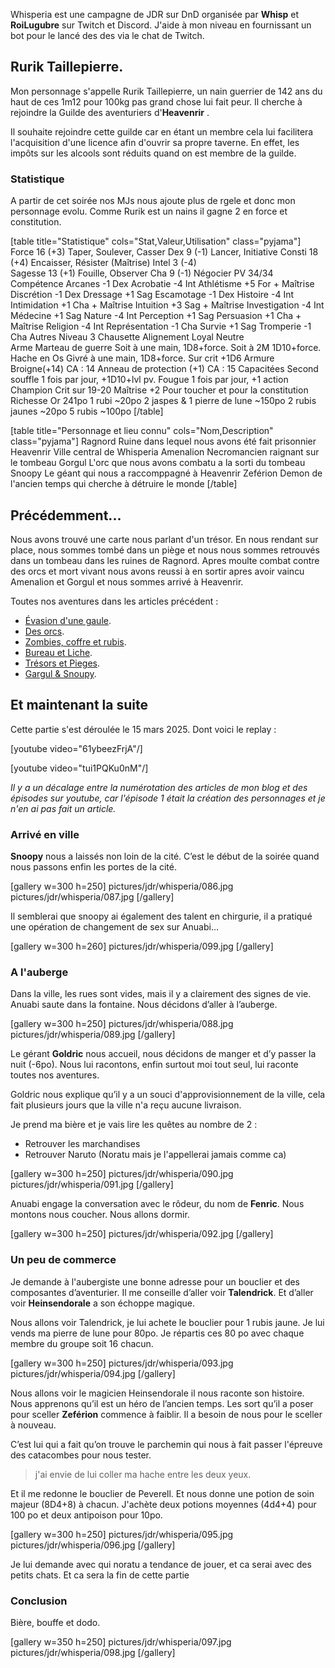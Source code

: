 Whisperia est une campagne de JDR sur DnD organisée par **Whisp** et **RoiLugubre** sur Twitch et Discord. 
J'aide à mon niveau en fournissant un bot pour le lancé des des via le chat de Twitch.

## Rurik Taillepierre.

Mon personnage s'appelle Rurik Taillepierre, un nain guerrier de 142 ans du haut de ces 1m12 pour 100kg pas grand chose lui fait peur. 
Il cherche à rejoindre la Guilde des aventuriers d'__Heavenrir__ .

Il souhaite rejoindre cette guilde car en étant un membre cela
lui facilitera l'acquisition d'une licence afin d'ouvrir sa propre taverne.
En effet, les impôts sur les alcools sont réduits quand on est membre de la guilde.

### Statistique

A partir de cet soirée nos MJs nous ajoute plus de rgele et donc mon personnage evolu. Comme Rurik est un nains il gagne 2 en force et constitution.

[table title="Statistique" cols="Stat,Valeur,Utilisation" class="pyjama"]
Force	16 (+3)	Taper, Soulever, Casser
Dex	9 (-1)	Lancer, Initiative
Consti	18 (+4)	Encaisser, Résister (Maîtrise)
Intel	3 (-4)	 
Sagesse	13 (+1)	Fouille, Observer
Cha	9 (-1)	Négocier
PV	34/34	 
Compétence
Arcanes	-1	Dex
Acrobatie	-4	Int	
Athlétisme	+5	For + Maîtrise
Discrétion	-1	Dex	
Dressage	+1	Sag	
Escamotage	-1	Dex	
Histoire	-4	Int	
Intimidation	+1	Cha + Maîtrise
Intuition	+3	Sag + Maîtrise
Investigation	-4	Int
Médecine	+1	Sag
Nature	-4	Int
Perception	+1	Sag
Persuasion	+1	Cha + Maîtrise
Religion	-4	Int
Représentation	-1	Cha
Survie	+1	Sag
Tromperie	-1	Cha
Autres
Niveau	3	Chausette
Alignement	Loyal Neutre	 
Arme	Marteau de guerre	Soit à une main, 1D8+force. Soit à 2M 1D10+force.
	Hache en Os Givré	à une main, 1D8+force. Sur crit +1D6
Armure	Broigne(+14)	CA : 14
	Anneau de protection (+1)	CA : 15
Capacitées	Second souffle	1 fois par jour, +1D10+lvl pv.
	Fougue	1 fois par jour, +1 action
	Champion	Crit sur 19-20
Maîtrise	+2	Pour toucher et pour la constitution
Richesse	Or	241po
	1 rubi	~20po
	2 jaspes & 1 pierre de lune	~150po
	2 rubis jaunes	~20po
	5 rubis	~100po
[/table]

[table title="Personnage et lieu connu" cols="Nom,Description" class="pyjama"]
Ragnord	Ruine dans lequel nous avons été fait prisonnier
Heavenrir	Ville central de Whisperia
Amenalion	Necromancien raignant sur le tombeau
Gorgul	L'orc que nous avons combatu a la sorti du tombeau
Snoopy	Le géant qui nous a raccomppagné à Heavenrir
Zeférion	Demon de l'ancien temps qui cherche à détruire le monde
[/table]

## Précédemment...

Nous avons trouvé une carte nous parlant d'un trésor. En nous rendant sur place, nous sommes tombé dans un piège
et nous nous sommes retrouvés dans un tombeau dans les ruines de Ragnord. 
Apres moulte combat contre des orcs et mort vivant nous avons reussi à en sortir apres avoir vaincu Amenalion et Gorgul et nous sommes arrivé à Heavenrir.

Toutes nos aventures dans les articles précédent :
* [Évasion d'une gaule](2024/whisperia-1-evasion-d-une-gaule.html). 
* [Des orcs](2024/whisperia-2-orcs-et-chaussette.html). 
* [Zombies, coffre et rubis](2025/whisperia-3-zombis-coffres-rubis.html). 
* [Bureau et Liche](2025/whisperia-4-bureau-liche.html). 
* [Trésors et Pieges](2025/whisperia-5-tresors-pieges.html). 
* [Gargul & Snoupy](2025/whisperia-6-gorgul-snoopy.html). 

## Et maintenant la suite

Cette partie s'est déroulée le 15 mars 2025. Dont voici le replay :

[youtube video="61ybeezFrjA"/]

[youtube video="tui1PQKu0nM"/]

*Il y a un décalage entre la numérotation des articles de mon blog et des épisodes sur youtube, car l'épisode 1 était la création des personnages et je n'en ai pas fait un article.*

### Arrivé en ville

**Snoopy** nous a laissés non loin de la cité. C’est le début de la soirée quand nous passons enfin les portes de la cité.

[gallery w=300 h=250]
pictures/jdr/whisperia/086.jpg
pictures/jdr/whisperia/087.jpg
[/gallery]

Il semblerai que snoopy ai également des talent en chirgurie, il a pratiqué une opération de changement de sex sur Anuabi...

[gallery w=300 h=260]
pictures/jdr/whisperia/099.jpg
[/gallery]

### A l'auberge

Dans la ville, les rues sont vides, mais il y a clairement des signes de vie. Anuabi saute dans la fontaine. 
Nous décidons d’aller à l’auberge. 

[gallery w=300 h=250]
pictures/jdr/whisperia/088.jpg
pictures/jdr/whisperia/089.jpg
[/gallery]

Le gérant **Goldric** nous accueil, nous décidons de manger et d’y passer la nuit (-6po). 
Nous lui racontons, enfin surtout moi tout seul, lui raconte toutes nos aventures. 

Goldric nous explique qu’il y a un souci d'approvisionnement de la ville, cela fait plusieurs jours que la ville n'a reçu aucune livraison.

Je prend ma bière et je vais lire les quêtes au nombre de 2 :
* Retrouver les marchandises
* Retrouver Naruto (Noratu mais je l'appellerai jamais comme ca)

[gallery w=300 h=250]
pictures/jdr/whisperia/090.jpg
pictures/jdr/whisperia/091.jpg
[/gallery]

Anuabi engage la conversation avec le rôdeur, du nom de **Fenric**. Nous montons nous coucher. Nous allons dormir.

[gallery w=300 h=250]
pictures/jdr/whisperia/092.jpg
[/gallery]

### Un peu de commerce

Je demande à l'aubergiste une bonne adresse pour un bouclier et des composantes d’aventurier. Il me conseille d’aller voir **Talendrick**. Et d’aller voir **Heinsendorale** a son échoppe magique. 

Nous allons voir Talendrick, je lui achete le bouclier pour 1 rubis jaune. Je lui vends ma pierre de lune pour 80po. Je répartis ces 80 po avec chaque membre du groupe soit 16 chacun. 

[gallery w=300 h=250]
pictures/jdr/whisperia/093.jpg
pictures/jdr/whisperia/094.jpg
[/gallery]

Nous allons voir le magicien Heinsendorale il nous raconte son histoire. Nous apprenons qu’il est un héro de l’ancien temps. Les sort qu’il a poser pour sceller **Zeférion** commence à faiblir. Il a besoin de nous pour le sceller à nouveau. 

C’est lui qui a fait qu’on trouve le parchemin qui nous à fait passer l'épreuve des catacombes pour nous tester.
> j'ai envie de lui coller ma hache entre les deux yeux.

Et il me redonne le bouclier de Peverell. Et nous donne une potion de soin majeur (8D4+8) à chacun. J'achète deux potions moyennes (4d4+4) pour 100 po et deux antipoison pour 10po.

[gallery w=300 h=250]
pictures/jdr/whisperia/095.jpg
pictures/jdr/whisperia/096.jpg
[/gallery]

Je lui demande avec qui noratu a tendance de jouer, et ca serai avec des petits chats. Et ca sera la fin de cette partie

### Conclusion

Bière, bouffe et dodo.

[gallery w=350 h=250]
pictures/jdr/whisperia/097.jpg
pictures/jdr/whisperia/098.jpg
[/gallery]

